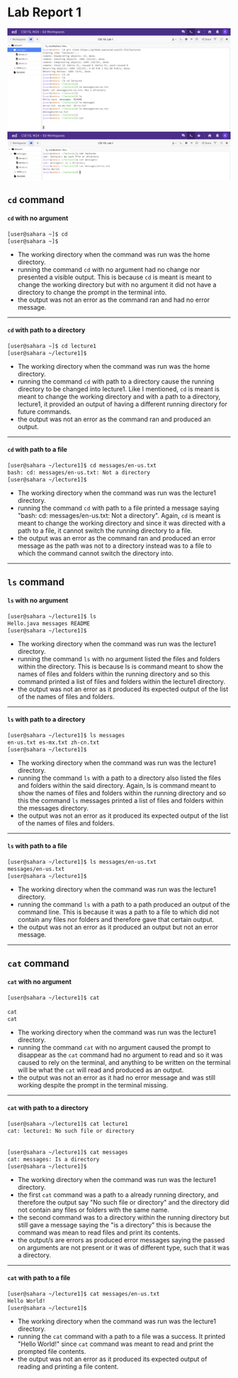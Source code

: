 # Lab Report 1


![Image](SC.png)
![Image](SC1.png)


## `cd` command


#### `cd` with no argument
```
[user@sahara ~]$ cd
[user@sahara ~]$ 
```
- The working directory when the command was run was the home directory.
- running the command `cd` with no argument had no change nor presented a visible output. This is because `cd` is meant is meant to change the working directory but with no argument it did not have a directory to change the prompt in the terminal into.
- the output was not an error as the command ran and had no error message.


---


#### `cd` with path to a directory
```
[user@sahara ~]$ cd lecture1
[user@sahara ~/lecture1]$ 
```
- The working directory when the command was run was the home directory.
- running the command `cd` with path to a directory cause the running directory to be changed into lecture1. Like I mentioned, `cd` is meant is meant to change the working directory and with a path to a directory, lecture1, it provided an output of having a different running directory for future commands.
- the output was not an error as the command ran and produced an output.
  
---
#### `cd` with path to a file
```
[user@sahara ~/lecture1]$ cd messages/en-us.txt
bash: cd: messages/en-us.txt: Not a directory
[user@sahara ~/lecture1]$ 
```
- The working directory when the command was run was the lecture1 directory.
- running the command `cd` with path to a file printed a message saying "bash: cd: messages/en-us.txt: Not a directory". Again, `cd` is meant is meant to change the working directory and since it was directed with a path to a file, it cannot switch the running directory to a file. 
- the output was an error as the command ran and produced an error message as the path was not to a directory instead was to a file to which the command cannot switch the directory into.


---
## `ls` command 


#### `ls` with no argument
```
[user@sahara ~/lecture1]$ ls
Hello.java messages README
[user@sahara ~/lecture1]$
```
- The working directory when the command was run was the lecture1 directory.
- running the command `ls` with no argument listed the files and folders within the directory. This is because ls is command meant to show the names of files and folders within the running directory and so this command printed a list of files and folders within the lecture1 directory.
- the output was not an error as it produced its expected output of the list of the names of files and folders.
  
---
#### `ls` with path to a directory
```
[user@sahara ~/lecture1]$ ls messages
en-us.txt es-mx.txt zh-cn.txt
[user@sahara ~/lecture1]$
```
- The working directory when the command was run was the lecture1 directory.
- running the command `ls` with a path to a directory also listed the files and folders within the said directory. Again, ls is command meant to show the names of files and folders within the running directory and so this the command `ls` messages printed a list of files and folders within the messages directory.
- the output was not an error as it produced its expected output of the list of the names of files and folders.
  
___
#### `ls` with path to a file
```
[user@sahara ~/lecture1]$ ls messages/en-us.txt
messages/en-us.txt
[user@sahara ~/lecture1]$
```
- The working directory when the command was run was the lecture1 directory.
- running the command `ls` with a path to a path produced an output of the command line. This is because it was a path to a file to which did not contain any files nor folders and therefore gave that certain output. 
- the output was not an error as it produced an output but not an error message.
  
---
## `cat` command

#### `cat` with no argument
```
[user@sahara ~/lecture1]$ cat

cat
cat
```
- The working directory when the command was run was the lecture1 directory.
- running the command `cat` with no argument caused the prompt to disappear as the `cat` command had no argument to read and so it was caused to rely on the terminal, and anything to be written on the terminal will be what the `cat` will read and produced as an output. 
- the output was not an error as it had no error message and was still working despite the prompt in the terminal missing. 
  
___
#### `cat` with path to a directory
```
[user@sahara ~/lecture1]$ cat lecture1
cat: lecture1: No such file or directory


[user@sahara ~/lecture1]$ cat messages
cat: messages: Is a directory
[user@sahara ~/lecture1]$
```
- The working directory when the command was run was the lecture1 directory.
- the first `cat` command was a path to a already running directory, and therefore the output say "No such file or directory" and the directory did not contain any files or folders with the same name.
- the second command was to a directory within the running directory but still gave a message saying the "is a directory" this is because the command was mean to read files and print its contents.
- the output/s are errors as produced error messages saying the passed on arguments are not present or it was of different type, such that it was a directory.
  
---
#### `cat` with path to a file
```
[user@sahara ~/lecture1]$ cat messages/en-us.txt
Hello World!
[user@sahara ~/lecture1]$
```
- The working directory when the command was run was the lecture1 directory.
- running the `cat` command with a path to a file was a success. It printed "Hello World!" since `cat` command was meant to read and print the prompted file contents. 
- the output was not an error as it produced its expected output of reading and printing a file content. 
  
